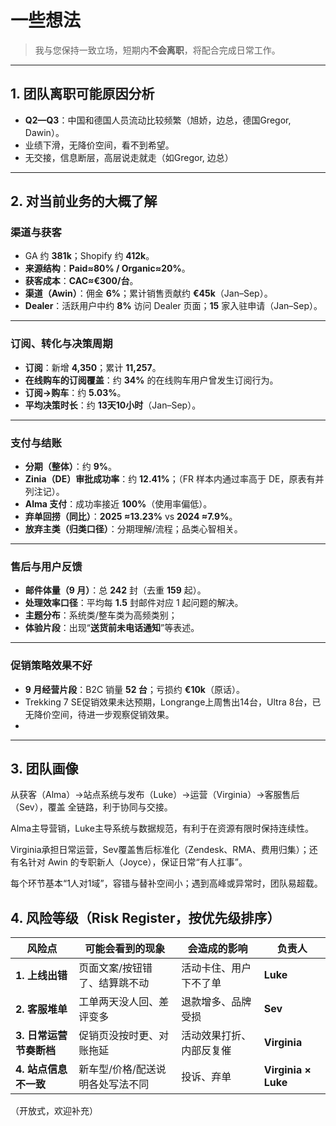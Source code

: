 # 一些想法  

> 我与您保持一致立场，短期内**不会离职**，将配合完成日常工作。

---

## 1. 团队离职可能原因分析
- **Q2—Q3**：中国和德国人员流动比较频繁（旭娇，边总，德国Gregor, Dawin）。  
- 业绩下滑，无降价空间，看不到希望。
- 无交接，信息断层，高层说走就走（如Gregor, 边总）

---

## 2. 对当前业务的大概了解

### 渠道与获客
- GA 约 **381k**；Shopify 约 **412k**。  
- **来源结构**：**Paid≈80% / Organic≈20%**。  
- **获客成本**：**CAC≈€300/台**。  
- **渠道（Awin）**：佣金 **6%**；累计销售贡献约 **€45k**（Jan–Sep）。  
- **Dealer**：活跃用户中约 **8%** 访问 Dealer 页面；**15** 家入驻申请（Jan–Sep）。

---

### 订阅、转化与决策周期
- **订阅**：新增 **4,350**；累计 **11,257**。  
- **在线购车的订阅覆盖**：约 **34%** 的在线购车用户曾发生订阅行为。  
- **订阅→购车**：约 **5.03%**。  
- **平均决策时长**：约 **13天10小时**（Jan–Sep）。

---

### 支付与结账
- **分期（整体）**：约 **9%**。  
- **Zinia（DE）审批成功率**：约 **12.41%**；（FR 样本内通过率高于 DE，原表有并列注记）。  
- **Alma 支付**：成功率接近 **100%**（使用率偏低）。  
- **弃单回捞（同比）**：**2025 ≈13.23%** vs **2024 ≈7.9%**。  
- **放弃主类（归类口径）**：分期理解/流程；品类心智相关。

---

### 售后与用户反馈
- **邮件体量（9 月）**：总 **242** 封（去重 **159** 起）。  
- **处理效率口径**：平均每 **1.5** 封邮件对应 1 起问题的解决。  
- **主题分布**：系统类/整车类为高频类别；  
- **体验片段**：出现“**送货前未电话通知**”等表述。

---

### 促销策略效果不好
- **9 月经营片段**：B2C 销量 **52 台**；亏损约 **€10k**（原话）。  
- Trekking 7 SE促销效果未达预期，Longrange上周售出14台，Ultra 8台，已无降价空间，待进一步观察促销效果。
- 
---


## 3. 团队画像

从获客（Alma）→站点系统与发布（Luke）→运营（Virginia）→客服售后（Sev），覆盖 全链路，利于协同与交接。

Alma主导营销，Luke主导系统与数据规范，有利于在资源有限时保持连续性。

Virginia承担日常运营，Sev覆盖售后标准化（Zendesk、RMA、费用归集）；还有名针对 Awin 的专职新人（Joyce），保证日常“有人扛事”。

每个环节基本“1人对1域”，容错与替补空间小；遇到高峰或异常时，团队易超载。


## 4. 风险等级（Risk Register，按优先级排序）

| 风险点 | 可能会看到的现象 | 会造成的影响 | 负责人 |
|---|---|---|---|
| **1. 上线出错** | 页面文案/按钮错了、结算跳不动 | 活动卡住、用户下不了单 | **Luke** |
| **2. 客服堆单** | 工单两天没人回、差评变多 | 退款增多、品牌受损 | **Sev** |
| **3. 日常运营节奏断档** | 促销页没按时更、对账拖延 | 活动效果打折、内部反复催 | **Virginia** |
| **4. 站点信息不一致** | 新车型/价格/配送说明各处写法不同 | 投诉、弃单 | **Virginia × Luke** |
（开放式，欢迎补充）
